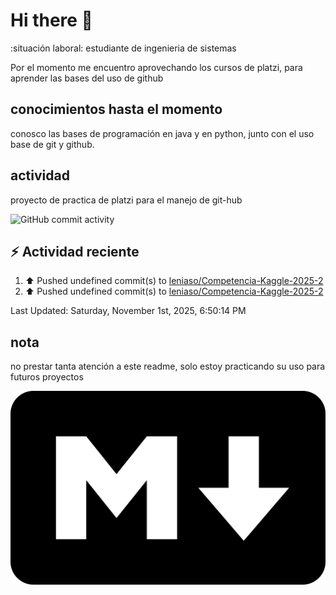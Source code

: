 # Hi there 👋

:situación laboral: estudiante de ingenieria de sistemas

Por el momento me encuentro aprovechando los cursos de platzi, para aprender las bases del uso de github

## conocimientos hasta el momento

conosco las bases de programación en java y en python, junto con el uso base de git y github.


## actividad 

proyecto de practica de platzi para el manejo de git-hub

![GitHub commit activity](https://img.shields.io/github/commit-activity/m/leniaso/de-platzi-1)



## :zap: Actividad reciente
<!--RECENT_ACTIVITY:start-->
1. ⬆️ Pushed undefined commit(s) to [leniaso/Competencia-Kaggle-2025-2](https://github.com/leniaso/Competencia-Kaggle-2025-2)<br>
2. ⬆️ Pushed undefined commit(s) to [leniaso/Competencia-Kaggle-2025-2](https://github.com/leniaso/Competencia-Kaggle-2025-2)<br>
<!--RECENT_ACTIVITY:end-->
<!--RECENT_ACTIVITY:last_update-->
Last Updated: Saturday, November 1st, 2025, 6:50:14 PM
<!--RECENT_ACTIVITY:last_update_end-->

## nota

no prestar tanta atención a este readme, solo estoy practicando su uso para futuros proyectos

![Markdown page](/images/markdown-image.png)
